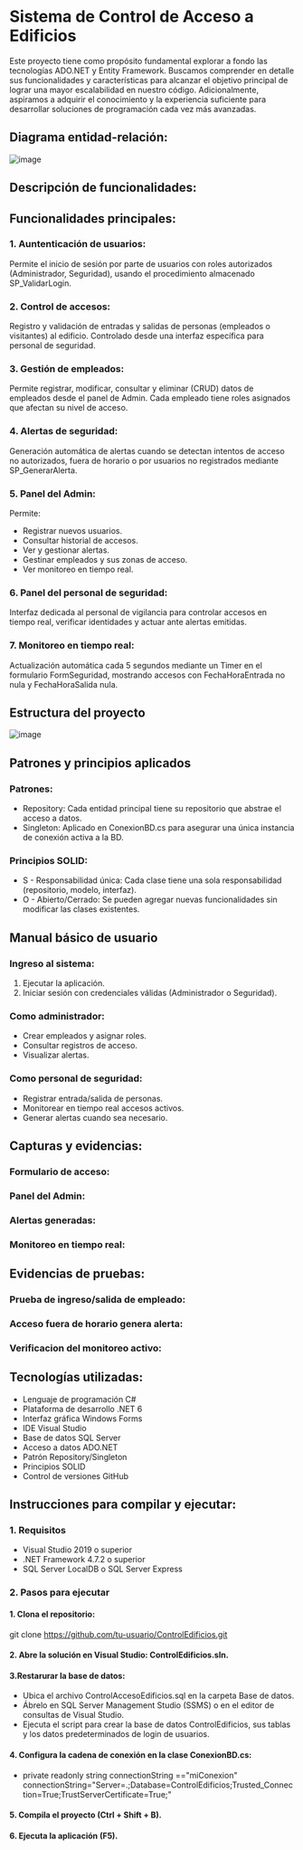 # Sistema de Control de Acceso a Edificios
Este proyecto tiene como propósito fundamental explorar a fondo las tecnologías ADO.NET y Entity Framework. Buscamos comprender en detalle sus funcionalidades y características para alcanzar el objetivo principal de lograr una mayor escalabilidad en nuestro código. Adicionalmente, aspiramos a adquirir el conocimiento y la experiencia suficiente para desarrollar soluciones de programación cada vez más avanzadas.

## Diagrama entidad-relación:
![image](https://github.com/user-attachments/assets/38c6121a-d8f8-4c24-a50f-92554d4fac17)

## Descripción de funcionalidades:

## Funcionalidades principales:
### 1. Auntenticación de usuarios:
Permite el inicio de sesión por parte de usuarios con roles autorizados (Administrador, Seguridad), usando el procedimiento almacenado SP_ValidarLogin.

### 2. Control de accesos:
Registro y validación de entradas y salidas de personas (empleados o visitantes) al edificio. Controlado desde una interfaz específica para personal de seguridad.

### 3. Gestión de empleados:
Permite registrar, modificar, consultar y eliminar (CRUD) datos de empleados desde el panel de Admin. Cada empleado tiene roles asignados que afectan su nivel de acceso.

### 4. Alertas de seguridad:
Generación automática de alertas cuando se detectan intentos de acceso no autorizados, fuera de horario o por usuarios no registrados mediante SP_GenerarAlerta.

### 5. Panel del Admin:
Permite:
- Registrar nuevos usuarios.
- Consultar historial de accesos.
- Ver y gestionar alertas.
- Gestinar empleados y sus zonas de acceso.
- Ver monitoreo en tiempo real.

### 6. Panel del personal de seguridad:
Interfaz dedicada al personal de vigilancia para controlar accesos en tiempo real, verificar identidades y actuar ante alertas emitidas.

### 7. Monitoreo en tiempo real:
Actualización automática cada 5 segundos mediante un Timer en el formulario FormSeguridad, mostrando accesos con FechaHoraEntrada no nula y FechaHoraSalida nula.

## Estructura del proyecto
![image](https://github.com/user-attachments/assets/57391605-ca80-43f3-ade8-00c5b1cc60c1)


## Patrones y principios aplicados
### Patrones:
- Repository: Cada entidad principal tiene su repositorio que abstrae el acceso a datos.
- Singleton: Aplicado en ConexionBD.cs para asegurar una única instancia de conexión activa a la BD.

### Principios SOLID:
- S - Responsabilidad única: Cada clase tiene una sola responsabilidad (repositorio, modelo, interfaz).
- O - Abierto/Cerrado: Se pueden agregar nuevas funcionalidades sin modificar las clases existentes.

## Manual básico de usuario
### Ingreso al sistema:
1. Ejecutar la aplicación.
2. Iniciar sesión con credenciales válidas (Administrador o Seguridad).

### Como administrador:
- Crear empleados y asignar roles.
- Consultar registros de acceso.
- Visualizar alertas.

### Como personal de seguridad:
- Registrar entrada/salida de personas.
- Monitorear en tiempo real accesos activos.
- Generar alertas cuando sea necesario.

## Capturas y evidencias:
### Formulario de acceso:

### Panel del Admin:

### Alertas generadas:

### Monitoreo en tiempo real:

## Evidencias de pruebas:
### Prueba de ingreso/salida de empleado:

### Acceso fuera de horario genera alerta:

### Verificacion del monitoreo activo:


## Tecnologías utilizadas:
- Lenguaje de programación C#
- Plataforma de desarrollo .NET 6
- Interfaz gráfica Windows Forms
- IDE Visual Studio
- Base de datos SQL Server
- Acceso a datos ADO.NET
- Patrón Repository/Singleton
- Principios SOLID
- Control de versiones GitHub


## Instrucciones para compilar y ejecutar:

### 1. Requisitos
- Visual Studio 2019 o superior
- .NET Framework 4.7.2 o superior
- SQL Server LocalDB o SQL Server Express

### 2. Pasos para ejecutar

#### 1. Clona el repositorio:
git clone https://github.com/tu-usuario/ControlEdificios.git

#### 2. Abre la solución en Visual Studio: ControlEdificios.sln.

#### 3.Restarurar la base de datos:

- Ubica el archivo ControlAccesoEdificios.sql en la carpeta Base de datos.
- Ábrelo en SQL Server Management Studio (SSMS) o en el editor de consultas de Visual Studio.
- Ejecuta el script para crear la base de datos ControlEdificios, sus tablas y los datos predeterminados de login de usuarios.

#### 4. Configura la cadena de conexión en la clase ConexionBD.cs:

- private readonly string connectionString =="miConexion" connectionString="Server=.;Database=ControlEdificios;Trusted_Connection=True;TrustServerCertificate=True;"

#### 5. Compila el proyecto (Ctrl + Shift + B).

#### 6. Ejecuta la aplicación (F5).
